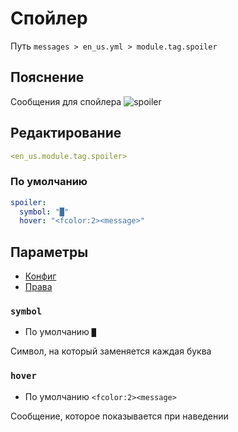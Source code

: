 # Спойлер
Путь `messages > en_us.yml > module.tag.spoiler`

## Пояснение
Сообщения для спойлера
![spoiler](/spoiler.png)

## Редактирование
```yaml
<en_us.module.tag.spoiler>
```

### По умолчанию
```yaml
spoiler:
  symbol: "█"
  hover: "<fcolor:2><message>"
```

## Параметры

- [Конфиг](/ru/config/module/tag/spoiler/)
- [Права](/ru/permissions/module/tag/spoiler/)

### `symbol`
- По умолчанию `█`

Символ, на который заменяется каждая буква

### `hover`
- По умолчанию `<fcolor:2><message>`

Сообщение, которое показывается при наведении